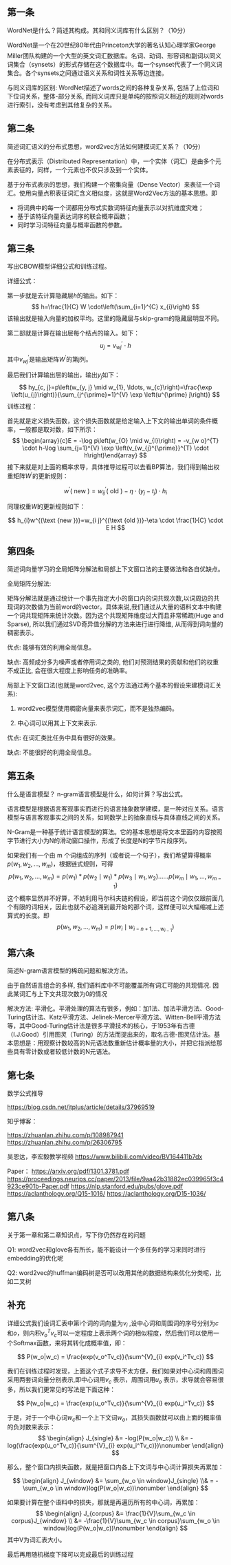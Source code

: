 

## 第一条

WordNet是什么？简述其构成。其和同义词库有什么区别？（10分）

WordNet是一个在20世纪80年代由Princeton大学的著名认知心理学家George Miller团队构建的一个大型的英文词汇数据库。名词、动词、形容词和副词以同义词集合（synsets）的形式存储在这个数据库中。每一个synset代表了一个同义词集合。各个synsets之间通过语义关系和词性关系等边连接。

与同义词库的区别: WordNet描述了words之间的各种复杂关系, 包括了上位词和下位词关系，整体-部分关系, 而同义词库只是单纯的按照词义相近的规则对words进行索引，没有考虑到其他复杂的关系。



## 第二条

简述词汇语义的分布式思想，word2vec方法如何建模词汇关系？（10分）

在分布式表示（Distributed Representation）中，一个实体（词汇）是由多个元素表征的，同样，一个元素也不仅只涉及到一个实体。

基于分布式表示的思想，我们构建一个密集向量（Dense Vector）来表征一个词汇。使用向量点积表征词汇含义相似度，这就是Word2Vec方法的基本思想。即

- 将词典中的每一个词都用分布式实数词特征向量表示以对抗维度灾难；
- 基于该特征向量表达词序的联合概率函数；
- 同时学习词特征向量与概率函数的参数。



## 第三条

写出CBOW模型详细公式和训练过程。

详细公式：

第一步就是去计算隐藏层$h$的输出。如下：
$$
h=\frac{1}{C} W \cdot\left(\sum_{i=1}^{C} x_{i}\right)
$$
该输出就是输入向量的加权平均。这里的隐藏层与skip-gram的隐藏层明显不同。

第二部就是计算在输出层每个结点的输入。如下：
$$
u_{j}=v_{w j}^{\prime} \cdot h
$$
其中$v_{w j}^{\prime}$是输出矩阵$W^{\prime}$的第j列。

最后我们计算输出层的输出，输出$y_j$如下：
$$
hy_{c, j}=p\left(w_{y, j} \mid w_{1}, \ldots, w_{c}\right)=\frac{\exp \left(u_{j}\right)}{\sum_{j^{\prime}=1}^{V} \exp \left(u^{\prime} j\right)}
$$
训练过程：

首先就是定义损失函数，这个损失函数就是给定输入上下文的输出单词的条件概率，一般都是取对数，如下所示：
$$
\begin{array}{c}E = -\log p\left(w_{O} \mid w_{I}\right) = -v_{w o}^{T} \cdot h-\log \sum_{j=1}^{V} \exp \left(v_{w_{j}^{\prime}}^{T} \cdot h\right)\end{array}
$$
接下来就是对上面的概率求导，具体推导过程可以去看BP算法，我们得到输出权重矩阵$W^{\prime}$的更新规则：

$$
w^{\prime}(\text { new })=w_{i j}^{\prime}(\text { old })-\eta \cdot\left(y_{j}-t_{j}\right) \cdot h_{i}
$$

同理权重$W$的更新规则如下：

$$
h_{i}w^{(\text {new })}=w_{i j}^{(\text {old })}-\eta \cdot \frac{1}{C} \cdot E H
$$

## 第四条

简述词向量学习的全局矩阵分解法和局部上下文窗口法的主要做法和各自优缺点。

全局矩阵分解法:

矩阵分解法就是通过统计一个事先指定大小的窗口内的词共现次数,以词周边的共现词的次数做为当前word的vector。具体来说,我们通过从大量的语料文本中构建一个词共现矩阵来统计次数。因为这个共现矩阵维度过大而且非常稀疏(Huge and Sparse), 所以我们通过SVD奇异值分解的方法来进行进行降维, 从而得到词向量的稠密表示。

优点: 能够有效的利用全局信息。

缺点: 高频成分多为噪声或者停用词之类的, 他们对预测结果的贡献和他们的权重不成正比, 会在很大程度上影响任务的准确率。



局部上下文窗口法(也就是word2vec, 这个方法通过两个基本的假设来建模词汇关系):

1. word2vec模型使用稠密向量来表示词汇，而不是独热编码。

2. 中心词可以用其上下文来表示.

优点: 在词汇类比任务中具有很好的效果。

缺点: 不能很好的利用全局信息。



## 第五条

什么是语言模型？ n-gram语言模型是什么，如何计算？写出公式。

语言模型是根据语言客观事实而进行的语言抽象数学建模，是一种对应关系。语言模型与语言客观事实之间的关系，如同数学上的抽象直线与具体直线之间的关系。

N-Gram是一种基于统计语言模型的算法。它的基本思想是将文本里面的内容按照字节进行大小为N的滑动窗口操作，形成了长度是N的字节片段序列。

如果我们有一个由 m 个词组成的序列（或者说一个句子），我们希望算得概率 $p\left(w_{1}, w_{2}, \ldots, w_{m}\right)$，根据链式规则，可得
$$
p\left(w_{1}, w_{2}, \ldots, w_{m}\right)=p\left(w_{1}\right) * p\left(w_{2} \mid w_{1}\right) * p\left(w_{3} \mid w_{1}, w_{2}\right) \ldots \ldots p\left(w_{m} \mid w_{1}, \ldots, w_{m-1}\right)
$$
这个概率显然并不好算，不妨利用马尔科夫链的假设，即当前这个词仅仅跟前面几个有限的词相关，因此也就不必追溯到最开始的那个词，这样便可以大幅缩减上述算式的长度。即
$$
p\left(w_{1}, w_{2}, \ldots, w_{m}\right)=p\left(w_{i} \mid w_{i-n+1, \ldots, w_{i-1}}\right)
$$


## 第六条

简述N-gram语言模型的稀疏问题和解决方法。

由于自然语言组合的多样, 我们语料库中不可能覆盖所有词汇可能的共现情况. 因此某词汇与上下文共现次数为0的情况

解决方法: 平滑化。平滑处理的算法有很多，例如：加1法、加法平滑方法、Good-Turing估计法、Katz平滑方法、Jelinek-Mercer平滑方法、Witten-Bell平滑方法等，其中Good-Turing估计法是很多平滑技术的核心，于1953年有古德（I.J.Good）引用图灵（Turing）的方法而提出来的，取名古德-图灵估计法。基本思想是：用观察计数较高的N元语法数重新估计概率量的大小，并把它指派给那些具有零计数或者较低计数的N元语法。



## 第七条

数学公式推导

https://blog.csdn.net/itplus/article/details/37969519

知乎博客：

https://zhuanlan.zhihu.com/p/108987941
https://zhuanlan.zhihu.com/p/26306795

吴恩达，李宏毅教学视频
https://www.bilibili.com/video/BV164411b7dx

Paper：
https://arxiv.org/pdf/1301.3781.pdf
https://proceedings.neurips.cc/paper/2013/file/9aa42b31882ec039965f3c4923ce901b-Paper.pdf
https://nlp.stanford.edu/pubs/glove.pdf
https://aclanthology.org/Q15-1016/
https://aclanthology.org/D15-1036/



## 第八条

关于第一章和第二章知识点，写下你仍然存在的问题

Q1:
word2vec和glove各有所长，能不能设计一个多任务的学习来同时进行embedding的优化呢

Q2:
word2vec的huffman编码树是否可以改用其他的数据结构来优化分类呢，比如二叉树



## 补充

详细公式我们设词汇表中第i个词的词向量为$v_i$ ,设中心词和周围词的序号分别为$c$ 和$o$，则内积$v_o^Tv_c$可以一定程度上表示两个词的相似程度，然后我们可以使用一个Softmax函数，来将其转化成概率值，即：

$$
P(w_o|w_c) = \frac{exp(v_o^Tv_c)}{\sum^{V}_{i} exp(v_i^Tv_c)}
$$

我们在训练过程时发现，上面这个式子求导不太方便，我们如果对中心词和周围词采用两套词向量分别表示,即中心词用$v_c$ 表示，周围词用$u_o$ 表示，求导就会容易很多，所以我们更常见的写法是下面这种： 

$$
P(w_o|w_c) = \frac{exp(u_o^Tv_c)}{\sum^{V}_{i} exp(u_i^Tv_c)}
$$

于是，对于一个中心词$w_c$和一个上下文词$w_o$，其损失函数就可以由上面的概率值的负对数来表示： 
$$
\begin{align} J_{single} &= -log(P(w_o|w_c)) \\ &= -log(\frac{exp(u_o^Tv_c)}{\sum^{V}_{i} exp(u_i^Tv_c)})\nonumber \end{align}
$$

那么，整个窗口内损失函数，就是把窗口内各上下文词与中心词计算损失再累加： 

$$
\begin{align} J_{window} &= \sum_{w_o \in window}J_{single} \\& = -\sum_{w_o \in window}log(P(w_o|w_c))\nonumber \end{align}
$$

如果要计算在整个语料中的损失，那就是再遍历所有的中心词，再累加： 
$$
\begin{align} J_{corpus} &= \frac{1}{V}\sum_{w_c \in corpus}J_{window} \\ &= -\frac{1}{V}\sum_{w_c \in corpus}\sum_{w_o \in window}log(P(w_o|w_c))\nonumber \end{align}
$$
其中V为词汇表大小。

最后再用随机梯度下降可以完成最后的训练过程

